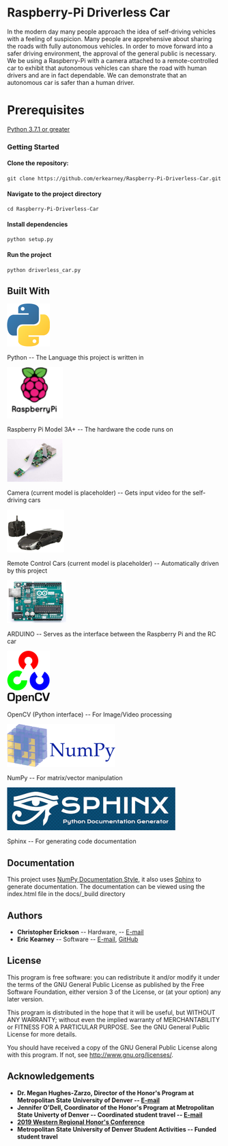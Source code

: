 # Raspberry-Pi Driverless Car
In the modern day many people approach the idea of self-driving vehicles with 
a feeling of suspicion. Many people are apprehensive about sharing the roads 
with fully autonomous vehicles. In order to move forward into a safer driving 
environment, the approval of the general public is necessary. We be using a 
Raspberry-Pi with a camera attached to a remote-controlled car to exhibit that 
autonomous vehicles can share the road with human drivers and are in fact 
dependable. We can demonstrate that an autonomous car is safer than a human 
driver.
# Prerequisites
[Python  3.7.1 or greater](https://www.python.org/downloads/)
### Getting Started
#### Clone the repository: 
```
git clone https://github.com/erkearney/Raspberry-Pi-Driverless-Car.git
```
#### Navigate to the project directory

```
cd Raspberry-Pi-Driverless-Car
```
#### Install dependencies

```
python setup.py
```
#### Run the project

```
python driverless_car.py
```
## Built With
[![python](https://github.com/erkearney/Raspberry-Pi-Driverless-Car/blob/master/img/python_logo.png)](https://www.python.org/)

Python -- The Language this project is written in

[![Raspberry Pi](https://github.com/erkearney/Raspberry-Pi-Driverless-Car/blob/master/img/Raspberry_pi_logo.png)](https://www.raspberrypi.org/)

Raspberry Pi Model 3A+ -- The hardware the code runs on

[![Webcam (Placeholder)](https://raw.githubusercontent.com/erkearney/Raspberry-Pi-Driverless-Car/master/img/Webcam_image.png)](https://www.amazon.com/dp/B01ER2SKFS/ref=cm_sw_r_cp_ep_dp_y0H8Bb1N6AZ89)

Camera (current model is placeholder) -- Gets input video for the self-driving cars

[![Remote Control Cars (Placeholder)](https://raw.githubusercontent.com/erkearney/Raspberry-Pi-Driverless-Car/master/img/RC_cars.png)](https://amazon.com/Remote-Control-Lamborghini-Reventon-Scale/dp/B001TMBQYC/ref=sr_1_4?ie=UTF8&qid=1545527318&sr=8-4&keywords=rc+cars+lamborghini)

Remote Control Cars (current model is placeholder) -- Automatically driven by this project

[![ARDUINO UNO R3 [A000066]](https://raw.githubusercontent.com/erkearney/Raspberry-Pi-Driverless-Car/master/img/Arduino_uno.png)](https://amazon.com/Arduino-A000066-ARDUINO-UNO-R3/dp/B008GRTSV6/ref=sr_1_3?ie=UTF8&qid=1545527262&sr=8-3&keywords=ARDUINO+uno)

ARDUINO -- Serves as the interface between the Raspberry Pi and the RC car

[![OpenCV (Python interface)](https://github.com/erkearney/Raspberry-Pi-Driverless-Car/blob/master/img/OpenCV_logo.png)](https://opencv.org/)

OpenCV (Python interface) -- For Image/Video processing

[![NumPy](https://github.com/erkearney/Raspberry-Pi-Driverless-Car/blob/master/img/NumPy_logo.png)](http://www.numpy.org/)

NumPy -- For matrix/vector manipulation

[![Sphinx](https://github.com/erkearney/Raspberry-Pi-Driverless-Car/blob/master/img/Sphinx_logo.png)](http://www.sphinx-doc.org/en/master/)

Sphinx -- For generating code documentation


## Documentation
This project uses [NumPy Documentation Style](https://numpydoc.readthedocs.io/en/latest/format.html#docstring-standard), it also uses [Sphinx](http://www.sphinx-doc.org/en/master/) to generate documentation.
The documentation can be viewed using the index.html file in the docs/_build directory



## Authors
* **Christopher Erickson** -- Hardware, -- [E-mail](cerick25@msudenver.edu)
* **Eric Kearney** -- Software -- [E-mail](ericrkearney@gmail.com), [GitHub](https://github.com/erkearney)

## License
This program is free software: you can redistribute it and/or modify
it under the terms of the GNU General Public License as published by
the Free Software Foundation, either version 3 of the License, or
(at your option) any later version.

This program is distributed in the hope that it will be useful,
but WITHOUT ANY WARRANTY; without even the implied warranty of
MERCHANTABILITY or FITNESS FOR A PARTICULAR PURPOSE.  See the
GNU General Public License for more details.

You should have received a copy of the GNU General Public License
along with this program.  If not, see <http://www.gnu.org/licenses/>.

## Acknowledgements
* **Dr. Megan Hughes-Zarzo, Director of the Honor's Program at Metropolitan State University of Denver -- [E-mail](mhughe47@msudenver.edu)**
* **Jennifer O'Dell, Coordinator of the Honor's Program at Metropolitan State Univerty of Denver -- Coordinated student travel -- [E-mail](jlutes1@msudenver.edu)**
* **[2019 Western Regional Honor's Conference](https://wrhcouncil.org/conferences/)**
* **Metropolitan State University of Denver Student Activities -- Funded student travel**
